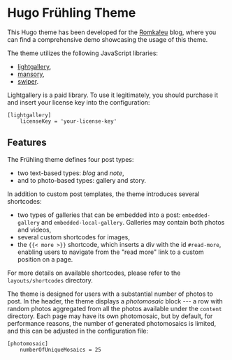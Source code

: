 # Hugo Frühling Theme

This Hugo theme has been developed for the [Romka!eu](https://romka.eu/en) blog, where you can find a comprehensive demo showcasing the usage of this theme.

The theme utilizes the following JavaScript libraries:
- [lightgallery](https://www.lightgalleryjs.com/),
- [mansory](https://masonry.desandro.com/),
- [swiper](https://swiperjs.com/).

Lightgallery is a paid library. To use it legitimately, you should purchase it and insert your license key into the configuration:
```
[lightgallery]
    licenseKey = 'your-license-key'
```

## Features
The Frühling theme defines four post types:
- two text-based types: _blog_ and _note_,
- and to photo-based types: gallery and story.

In addition to custom post templates, the theme introduces several shortcodes:

- two types of galleries that can be embedded into a post: `embedded-gallery` and `embedded-local-gallery`. Galleries may contain both photos and videos,
- several custom shortcodes for images,
- the `{{< more >}}` shortcode, which inserts a div with the id `#read-more`, enabling users to navigate from the "read more" link to a custom position on a page.

For more details on available shortcodes, please refer to the `layouts/shortcodes` directory.

The theme is designed for users with a substantial number of photos to post. In the header, the theme displays a _photomosaic_ block --- a row with random photos aggregated from all the photos available under the `content` directory. Each page may have its own photomosaic, but by default, for performance reasons, the number of generated photomosaics is limited, and this can be adjusted in the configuration file:
```
[photomosaic]
    numberOfUniqueMosaics = 25
```